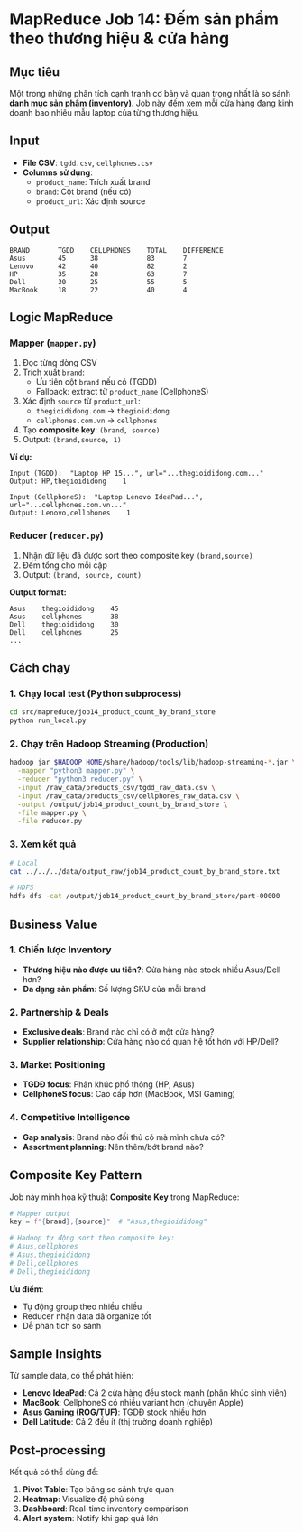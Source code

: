 # MapReduce Job 14: Đếm sản phẩm theo thương hiệu & cửa hàng

## Mục tiêu
Một trong những phân tích cạnh tranh cơ bản và quan trọng nhất là so sánh **danh mục sản phẩm (inventory)**. Job này đếm xem mỗi cửa hàng đang kinh doanh bao nhiêu mẫu laptop của từng thương hiệu.

## Input
- **File CSV**: `tgdd.csv`, `cellphones.csv`
- **Columns sử dụng**: 
  - `product_name`: Trích xuất brand
  - `brand`: Cột brand (nếu có)
  - `product_url`: Xác định source

## Output
```
BRAND       TGDD    CELLPHONES    TOTAL    DIFFERENCE
Asus        45      38            83       7
Lenovo      42      40            82       2
HP          35      28            63       7
Dell        30      25            55       5
MacBook     18      22            40       4
```

## Logic MapReduce

### Mapper (`mapper.py`)
1. Đọc từng dòng CSV
2. Trích xuất `brand`:
   - Ưu tiên cột `brand` nếu có (TGDD)
   - Fallback: extract từ `product_name` (CellphoneS)
3. Xác định `source` từ `product_url`:
   - `thegioididong.com` → `thegioididong`
   - `cellphones.com.vn` → `cellphones`
4. Tạo **composite key**: `(brand, source)`
5. Output: `(brand,source, 1)`

**Ví dụ:**
```
Input (TGDD):  "Laptop HP 15...", url="...thegioididong.com..."
Output: HP,thegioididong    1

Input (CellphoneS):  "Laptop Lenovo IdeaPad...", url="...cellphones.com.vn..."
Output: Lenovo,cellphones    1
```

### Reducer (`reducer.py`)
1. Nhận dữ liệu đã được sort theo composite key `(brand,source)`
2. Đếm tổng cho mỗi cặp
3. Output: `(brand, source, count)`

**Output format:**
```
Asus    thegioididong    45
Asus    cellphones       38
Dell    thegioididong    30
Dell    cellphones       25
...
```

## Cách chạy

### 1. Chạy local test (Python subprocess)
```bash
cd src/mapreduce/job14_product_count_by_brand_store
python run_local.py
```

### 2. Chạy trên Hadoop Streaming (Production)
```bash
hadoop jar $HADOOP_HOME/share/hadoop/tools/lib/hadoop-streaming-*.jar \
  -mapper "python3 mapper.py" \
  -reducer "python3 reducer.py" \
  -input /raw_data/products_csv/tgdd_raw_data.csv \
  -input /raw_data/products_csv/cellphones_raw_data.csv \
  -output /output/job14_product_count_by_brand_store \
  -file mapper.py \
  -file reducer.py
```

### 3. Xem kết quả
```bash
# Local
cat ../../../data/output_raw/job14_product_count_by_brand_store.txt

# HDFS
hdfs dfs -cat /output/job14_product_count_by_brand_store/part-00000
```

## Business Value

### 1. Chiến lược Inventory
- **Thương hiệu nào được ưu tiên?**: Cửa hàng nào stock nhiều Asus/Dell hơn?
- **Đa dạng sản phẩm**: Số lượng SKU của mỗi brand

### 2. Partnership & Deals
- **Exclusive deals**: Brand nào chỉ có ở một cửa hàng?
- **Supplier relationship**: Cửa hàng nào có quan hệ tốt hơn với HP/Dell?

### 3. Market Positioning
- **TGDĐ focus**: Phân khúc phổ thông (HP, Asus)
- **CellphoneS focus**: Cao cấp hơn (MacBook, MSI Gaming)

### 4. Competitive Intelligence
- **Gap analysis**: Brand nào đối thủ có mà mình chưa có?
- **Assortment planning**: Nên thêm/bớt brand nào?

## Composite Key Pattern
Job này minh họa kỹ thuật **Composite Key** trong MapReduce:

```python
# Mapper output
key = f"{brand},{source}"  # "Asus,thegioididong"

# Hadoop tự động sort theo composite key:
# Asus,cellphones
# Asus,thegioididong
# Dell,cellphones
# Dell,thegioididong
```

**Ưu điểm**:
- Tự động group theo nhiều chiều
- Reducer nhận data đã organize tốt
- Dễ phân tích so sánh

## Sample Insights
Từ sample data, có thể phát hiện:
- **Lenovo IdeaPad**: Cả 2 cửa hàng đều stock mạnh (phân khúc sinh viên)
- **MacBook**: CellphoneS có nhiều variant hơn (chuyên Apple)
- **Asus Gaming (ROG/TUF)**: TGDĐ stock nhiều hơn
- **Dell Latitude**: Cả 2 đều ít (thị trường doanh nghiệp)

## Post-processing
Kết quả có thể dùng để:
1. **Pivot Table**: Tạo bảng so sánh trực quan
2. **Heatmap**: Visualize độ phủ sóng
3. **Dashboard**: Real-time inventory comparison
4. **Alert system**: Notify khi gap quá lớn
